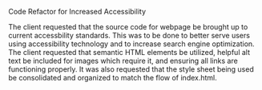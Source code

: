 Code Refactor for Increased Accessibility

The client requested that the source code for webpage be brought up to current accessbility standards. This was to be done to better serve users using accessibility technology and to increase search engine optimization. The client requested that semantic HTML elements be utilized, helpful alt text be included for images which require it, and ensuring all links are functioning properly. It was also requested that the style sheet being used be consolidated and organized to match the flow of index.html.
